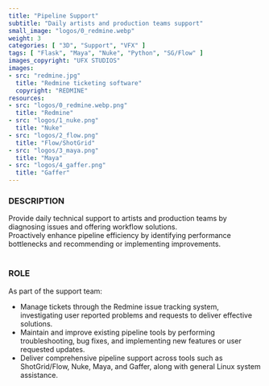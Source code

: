 ```yaml
---
title: "Pipeline Support"
subtitle: "Daily artists and production teams support"
small_image: "logos/0_redmine.webp"
weight: 3
categories: [ "3D", "Support", "VFX" ]
tags: [ "Flask", "Maya", "Nuke", "Python", "SG/Flow" ]
images_copyright: "UFX STUDIOS"
images:
- src: "redmine.jpg"
  title: "Redmine ticketing software"
  copyright: "REDMINE"
resources:
- src: "logos/0_redmine.webp.png"
  title: "Redmine"
- src: "logos/1_nuke.png"
  title: "Nuke"
- src: "logos/2_flow.png"
  title: "Flow/ShotGrid"
- src: "logos/3_maya.png"
  title: "Maya"
- src: "logos/4_gaffer.png"
  title: "Gaffer"
---
```


<h3>DESCRIPTION</h3>
Provide daily technical support to artists and production teams by diagnosing issues and offering workflow solutions.<br>
Proactively enhance pipeline efficiency by identifying performance bottlenecks and recommending or implementing improvements.<br>
<br>

<h3>ROLE</h3>
As part of the support team:
<ul>
<li>Manage tickets through the Redmine issue tracking system, investigating user reported problems and requests to deliver effective solutions.</li>
<li>Maintain and improve existing pipeline tools by performing troubleshooting, bug fixes, and implementing new features or user requested updates.</li>
<li>Deliver comprehensive pipeline support across tools such as ShotGrid/Flow, Nuke, Maya, and Gaffer, along with general Linux system assistance.</li>
</ul>

